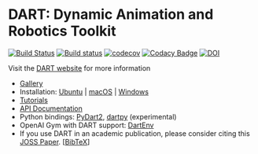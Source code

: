 # DART: Dynamic Animation and Robotics Toolkit
[![Build Status](https://travis-ci.org/dartsim/dart.png?branch=master)](https://travis-ci.org/dartsim/dart) [![Build status](https://ci.appveyor.com/api/projects/status/6rta8olo95bpu84r/branch/master?svg=true)](https://ci.appveyor.com/project/jslee02/dart/branch/master) [![codecov](https://codecov.io/gh/dartsim/dart/branch/master/graph/badge.svg)](https://codecov.io/gh/dartsim/dart) [![Codacy Badge](https://api.codacy.com/project/badge/Grade/1251beff30164eb7ba60a1cc9e6daef9)](https://www.codacy.com/app/jslee02/dart?utm_source=github.com&amp;utm_medium=referral&amp;utm_content=dartsim/dart&amp;utm_campaign=Badge_Grade) [![DOI](http://joss.theoj.org/papers/10.21105/joss.00500/status.svg)](https://doi.org/10.21105/joss.00500)

Visit the [DART website](http://dartsim.github.io/) for more information
* [Gallery](http://dartsim.github.io/gallery.html)
* Installation: [Ubuntu](http://dartsim.github.io/install_dart_on_ubuntu.html) | [macOS](http://dartsim.github.io/install_dart_on_mac.html) | [Windows](http://dartsim.github.io/install_dart_on_windows.html)
* [Tutorials](http://dartsim.github.io/tutorials_introduction.html)
* [API Documentation](https://github.com/dartsim/dart/blob/gh-pages/README.md)
* Python bindings: [PyDart2](https://github.com/sehoonha/pydart2), [dartpy](https://github.com/personalrobotics/dartpy) (experimental)
* OpenAI Gym with DART support: [DartEnv](https://github.com/DartEnv/dart-env)
* If you use DART in an academic publication, please consider citing this [JOSS Paper](https://doi.org/10.21105/joss.00500). [[BibTeX](https://gist.github.com/jslee02/998b8809e3ae1b7aef6ef04dd2ad5e27)]
